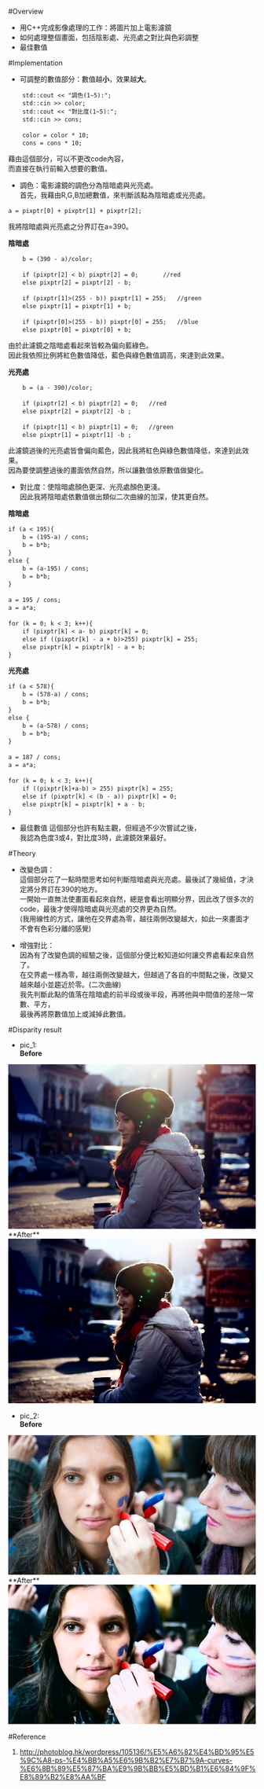 #Overview
* 用C++完成影像處理的工作：將圖片加上電影濾鏡
* 如何處理整個畫面，包括陰影處、光亮處之對比與色彩調整
* 最佳數值

#Implementation
* 可調整的數值部分：數值越**小**，效果越**大**。
```
	std::cout << "調色(1~5):";
	std::cin >> color;
	std::cout << "對比度(1~5):";
	std::cin >> cons;

	color = color * 10;
	cons = cons * 10;
```
藉由這個部分，可以不更改code內容，<br/>
而直接在執行前輸入想要的數值。

* 調色：電影濾鏡的調色分為陰暗處與光亮處。<br/>
首先，我藉由R,G,B加總數值，來判斷該點為陰暗處或光亮處。
```
a = pixptr[0] + pixptr[1] + pixptr[2];
```
我將陰暗處與光亮處之分界訂在a=390。

  **陰暗處**

```
	b = (390 - a)/color;
				
	if (pixptr[2] < b) pixptr[2] = 0;		//red
	else pixptr[2] = pixptr[2] - b;

	if (pixptr[1]>(255 - b)) pixptr[1] = 255;	//green
	else pixptr[1] = pixptr[1] + b;

	if (pixptr[0]>(255 - b)) pixptr[0] = 255;	//blue
	else pixptr[0] = pixptr[0] + b;
```
由於此濾鏡之陰暗處看起來皆較為偏向藍綠色。<br/>
因此我依照比例將紅色數值降低，藍色與綠色數值調高，來達到此效果。

**光亮處**
```
	b = (a - 390)/color;
	
	if (pixptr[2] < b) pixptr[2] = 0;	//red
	else pixptr[2] = pixptr[2] -b ;
				
	if (pixptr[1] < b) pixptr[1] = 0;	//green
	else pixptr[1] = pixptr[1] -b ;
```
此濾鏡過後的光亮處皆會偏向藍色，因此我將紅色與綠色數值降低，來達到此效果。<br/>
因為要使調整過後的畫面依然自然，所以讓數值依原數值做變化。

* 對比度：使陰暗處顏色更深、光亮處顏色更淺。<br/>
因此我將陰暗處依數值做出類似二次曲線的加深，使其更自然。<br/>

**陰暗處**
```
if (a < 195){
	b = (195-a) / cons;
	b = b*b;
}
else {
	b = (a-195) / cons;
	b = b*b;
}

a = 195 / cons;
a = a*a;

for (k = 0; k < 3; k++){
	if (pixptr[k] < a- b) pixptr[k] = 0;
	else if ((pixptr[k] - a + b)>255) pixptr[k] = 255;
	else pixptr[k] = pixptr[k] - a + b;
}
```

**光亮處**
```
if (a < 578){
	b = (578-a) / cons;
	b = b*b;
}
else {
	b = (a-578) / cons;
	b = b*b;
}

a = 187 / cons;
a = a*a;

for (k = 0; k < 3; k++){
	if ((pixptr[k]+a-b) > 255) pixptr[k] = 255;
	else if (pixptr[k] < (b - a)) pixptr[k] = 0;
	else pixptr[k] = pixptr[k] + a - b;
}
```


* 最佳數值
這個部分也許有點主觀，但經過不少次嘗試之後，<br/>
我認為色度3或4，對比度3時，此濾鏡效果最好。

#Theory
* 改變色調：<br/>
這個部分花了一點時間思考如何判斷陰暗處與光亮處。最後試了幾組值，才決定將分界訂在390的地方。<br/>
一開始一直無法使畫面看起來自然，總是會看出明顯分界，因此改了很多次的code，最後才使得陰暗處與光亮處的交界更為自然。<br/>
(我用線性的方式，讓他在交界處為零，越往兩側改變越大，如此一來畫面才不會有色彩分離的感覺)

* 增強對比：<br/>
因為有了改變色調的經驗之後，這個部分便比較知道如何讓交界處看起來自然了。<br/>
在交界處一樣為零，越往兩側改變越大，但越過了各自的中間點之後，改變又越來越小並趨近於零。(二次曲線)<br/>
我先判斷此點的值落在陰暗處的前半段或後半段，再將他與中間值的差除一常數、平方，<br/>
最後再將原數值加上或減掉此數值。

#Disparity result
* pic_1:<br/>
**Before**
<img src="image/city.jpg" >
**After**
<img src="image/Result_city.png" >

* pic_2:<br/>
**Before**
<img src="image/try.jpg" >
**After**
<img src="image/Result_try.png" >

#Reference
1.  http://photoblog.hk/wordpress/105136/%E5%A6%82%E4%BD%95%E5%9C%A8-ps-%E4%BB%A5%E6%9B%B2%E7%B7%9A-curves-%E6%8B%89%E5%87%BA%E9%9B%BB%E5%BD%B1%E6%84%9F%E8%89%B2%E8%AA%BF
